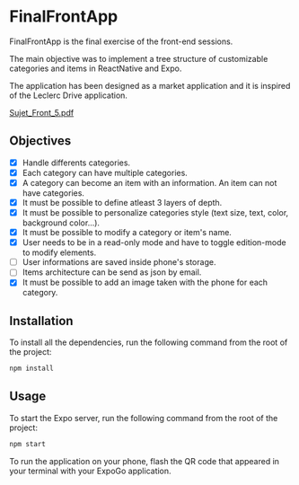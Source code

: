 # FinalFrontApp

FinalFrontApp is the final exercise of the front-end sessions.

The main objective was to implement a tree structure of customizable categories and items in ReactNative and Expo.

The application has been designed as a market application and it is inspired of the Leclerc Drive application.

[Sujet_Front_5.pdf](https://github.com/Guillaume-Vacelet/AI-Entrepreneurship/files/6255037/Sujet_Front_5.pdf)

## Objectives

- [x] Handle differents categories.
- [x] Each category can have multiple categories.
- [x] A category can become an item with an information. An item can not have categories.
- [x] It must be possible to define atleast 3 layers of depth.
- [x] It must be possible to personalize categories style (text size, text, color, background color...).
- [x] It must be possible to modify a category or item's name.
- [x] User needs to be in a read-only mode and have to toggle edition-mode to modify elements.
- [ ] User informations are saved inside phone's storage.
- [ ] Items architecture can be send as json by email.
- [x] It must be possible to add an image taken with the phone for each category.

## Installation


To install all the dependencies, run the following command from the root of the project:

```bash
npm install
```

## Usage

To start the Expo server, run the following command from the root of the project:

```bash
npm start
```

To run the application on your phone, flash the QR code that appeared in your terminal with your ExpoGo application.
